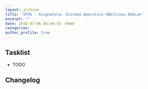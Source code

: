 ```yaml
---
layout: archive
title: "IPVG - Asignatura: Sistema Operativo GNU/Linux Debian"
excerpt: ""
date: 2018-07-06 04:49:54 -0400
categories: 
author_profile: true
---
```


## Tasklist

- TODO

## Changelog

